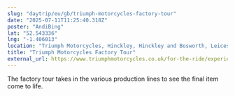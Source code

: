```yaml
---
slug: "daytrip/eu/gb/triumph-motorcycles-factory-tour"
date: "2025-07-11T11:25:40.318Z"
poster: "AndiBing"
lat: "52.543336"
lng: "-1.406013"
location: "Triumph Motorcycles, Hinckley, Hinckley and Bosworth, Leicestershire, England, United Kingdom"
title: "Triumph Motorcycles Factory Tour"
external_url: https://www.triumphmotorcycles.co.uk/for-the-ride/experiences/factory-visitor-experience/factory-tours
---
```

The factory tour takes in the various production lines to see the final item come to life.